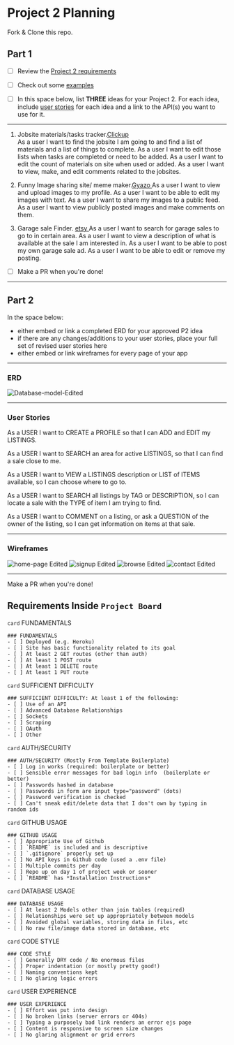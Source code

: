 # Project 2 Planning

Fork & Clone this repo.

## Part 1

- [ ] Review the [Project 2 requirements](https://romebell.gitbook.io/seirfx-621/projects/project-2)

- [ ] Check out some [examples](https://romebell.gitbook.io/seirfx-621/projects/past-projects/project2)

- [ ] In this space below, list **THREE** ideas for your Project 2. For each idea, include [user stories](https://www.atlassian.com/agile/project-management/user-stories) for each idea and a link to the API(s) you want to use for it.

---

1. Jobsite materials/tasks tracker.[Clickup
   ](https://clickup.com/api)  
   As a user I want to find the jobsite I am going to and find a list of materials and a list of things to complete.
   As a user I want to edit those lists when tasks are completed or need to be added.
   As a user I want to edit the count of materials on site when used or added.
   As a user I want to view, make, and edit comments related to the jobsites.

2. Funny Image sharing site/ meme maker.[Gyazo
   ](https://gyazo.com/api/docs)
   As a user I want to view and upload images to my profile.
   As a user I want to be able to edit my images with text.
   As a user I want to share my images to a public feed.
   As a user I want to view publicly posted images and make comments on them.

3. Garage sale Finder. [etsy
   ](https://www.etsy.com/developers/documentation/getting_started/api_basics)
   As a user I want to search for garage sales to go to in certain area.
   As a user I want to view a description of what is available at the sale I am interested in.
   As a user I want to be able to post my own garage sale ad.
   As a user I want to be able to edit or remove my posting.

- [ ] Make a PR when you're done!

---

## Part 2

In the space below:

- either embed or link a completed ERD for your approved P2 idea
- if there are any changes/additions to your user stories, place your full set of revised user stories here
- either embed or link wireframes for every page of your app

---

### ERD

![Database-model-Edited](https://user-images.githubusercontent.com/106032985/190494533-62b461f9-3294-45f7-911a-59911330d4cf.jpg)


---

### User Stories

As a USER I want to CREATE a PROFILE so that I can ADD and EDIT my LISTINGS.

As a USER I want to SEARCH an area for active LISTINGS, so that I can find a sale close to me.

As a USER I want to VIEW a LISTINGS description or LIST of ITEMS available, so I can choose where to go to.

As a USER I want to SEARCH all listings by TAG or DESCRIPTION, so I can locate a sale with the TYPE of item I am trying to find.

As a USER I want to COMMENT on a listing, or ask a QUESTION of the owner of the listing, so I can get information on items at that sale.

---

### Wireframes
![home-page Edited](https://user-images.githubusercontent.com/106032985/190494679-68887946-6faf-4df7-b52b-583c69f4be20.jpg)
![signup Edited](https://user-images.githubusercontent.com/106032985/190494708-e49d7a0e-bd31-4af4-9cae-6b18960b5f3c.jpg)
![browse Edited](https://user-images.githubusercontent.com/106032985/190494754-805b0654-c90f-41f3-bcc7-1bf291506baf.jpg)
![contact Edited](https://user-images.githubusercontent.com/106032985/190494796-d1241ca0-6120-4e32-a573-e48ee276e5b7.jpg)



---

Make a PR when you're done!

## Requirements Inside `Project Board`

`card` FUNDAMENTALS

```
### FUNDAMENTALS
- [ ] Deployed (e.g. Heroku)
- [ ] Site has basic functionality related to its goal
- [ ] At least 2 GET routes (other than auth)
- [ ] At least 1 POST route
- [ ] At least 1 DELETE route
- [ ] At least 1 PUT route
```

`card` SUFFICIENT DIFFICULTY

```
### SUFFICIENT DIFFICULTY: At least 1 of the following:
- [ ] Use of an API
- [ ] Advanced Database Relationships
- [ ] Sockets
- [ ] Scraping
- [ ] OAuth
- [ ] Other
```

`card` AUTH/SECURITY

```
### AUTH/SECURITY (Mostly From Template Boilerplate)
- [ ] Log in works (required: boilerplate or better)
- [ ] Sensible error messages for bad login info  (boilerplate or better)
- [ ] Passwords hashed in database
- [ ] Passwords in form are input type="password" (dots)
- [ ] Password verification is checked
- [ ] Can't sneak edit/delete data that I don't own by typing in random ids
```

`card` GITHUB USAGE

```
### GITHUB USAGE
- [ ] Appropriate Use of Github
- [ ] `README` is included and is descriptive
- [ ] `.gitignore` properly set up
- [ ] No API keys in Github code (used a .env file)
- [ ] Multiple commits per day
- [ ] Repo up on day 1 of project week or sooner
- [ ] `README` has *Installation Instructions*
```

`card` DATABASE USAGE

```
### DATABASE USAGE
- [ ] At least 2 Models other than join tables (required)
- [ ] Relationships were set up appropriately between models
- [ ] Avoided global variables, storing data in files, etc
- [ ] No raw file/image data stored in database, etc
```

`card` CODE STYLE

```
### CODE STYLE
- [ ] Generally DRY code / No enormous files
- [ ] Proper indentation (or mostly pretty good!)
- [ ] Naming conventions kept
- [ ] No glaring logic errors
```

`card` USER EXPERIENCE

```
### USER EXPERIENCE
- [ ] Effort was put into design
- [ ] No broken links (server errors or 404s)
- [ ] Typing a purposely bad link renders an error ejs page
- [ ] Content is responsive to screen size changes
- [ ] No glaring alignment or grid errors
```

